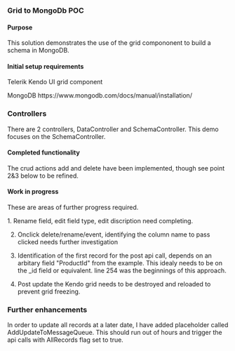 ﻿<h3>Grid to MongoDb POC</h3>

<h4>Purpose</h4>
<p>This solution demonstrates the use of the grid compononent to build a schema in MongoDB.</p>

<h4>Initial setup requirements</h4>
<p>Telerik Kendo UI grid component</p>
MongoDB
https://www.mongodb.com/docs/manual/installation/


<h3>Controllers</h3>
<p>There are 2 controllers, DataController and SchemaController. This demo focuses on the SchemaController.</p>

<h4>Completed functionality</h4>
<p>The crud actions add and delete have been implemented, though see point 2&3 below to be refined.</p>

<h4>Work in progress</h4>
<p>These are areas of further progress required.</p>
1. Rename field, edit field type, edit discription need completing.

2. Onclick delete/rename/event, identifying the column name to pass clicked needs further investigation

3. Identification of the first record for the post api call, depends on an arbitary field "ProductId" from the example. This idealy needs to be on the _id field or equivalent.
line 254 was the beginnings of this approach.

4. Post update the Kendo grid needs to be destroyed and reloaded to prevent grid freezing.


<h3>Further enhancements</h3>
In order to update all records at a later date, I have added placeholder called AddUpdateToMessageQueue. 
This should run out of hours and trigger the api calls with AllRecords flag set to true.


